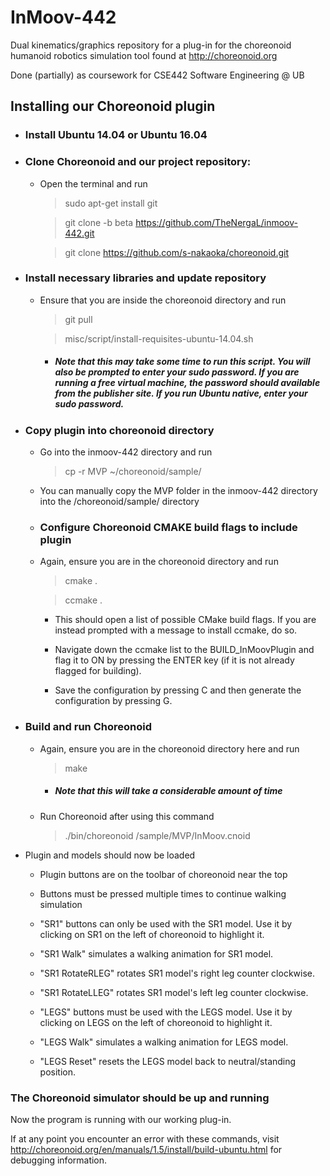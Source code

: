 # InMoov-442
Dual kinematics/graphics repository for a plug-in for the choreonoid humanoid robotics simulation tool found at http://choreonoid.org

Done (partially) as coursework for CSE442 Software Engineering @ UB

## Installing our Choreonoid plugin

- ### Install Ubuntu 14.04 or Ubuntu 16.04

- ### Clone Choreonoid and our project repository:

  - Open the terminal and run
  
    > sudo apt-get install git

    > git clone -b beta https://github.com/TheNergaL/inmoov-442.git

    > git clone https://github.com/s-nakaoka/choreonoid.git
    
- ### Install necessary libraries and update repository

  - Ensure that you are inside the choreonoid directory and run

    > git pull

    > misc/script/install-requisites-ubuntu-14.04.sh
  
    - ##### Note that this may take some time to run this script. You will also be prompted to enter your sudo password. If you are running a free virtual machine, the password should available from the publisher site. If you run Ubuntu native, enter your sudo password.

- ### Copy plugin into choreonoid directory

  - Go into the inmoov-442 directory and run
    > cp -r MVP ~/choreonoid/sample/
    
  - You can manually copy the MVP folder in the inmoov-442 directory into the /choreonoid/sample/ directory
  
  - ### Configure Choreonoid CMAKE build flags to include plugin

  - Again, ensure you are in the choreonoid directory and run

    > cmake .
  
    > ccmake .
    
    - This should open a list of possible CMake build flags. If you are instead prompted with a message to install ccmake, do so.
  
    - Navigate down the ccmake list to the BUILD_InMoovPlugin and flag it to ON by pressing the ENTER key (if it is not already flagged for  building).
  
    - Save the configuration by pressing C and then generate the configuration by pressing G.
  
- ### Build and run Choreonoid

  - Again, ensure you are in the choreonoid directory here and run
  
    > make
  
      - ##### Note that this will take a considerable amount of time
      
  - Run Choreonoid after using this command

    > ./bin/choreonoid /sample/MVP/InMoov.cnoid
    
    
- Plugin and models should now be loaded

  - Plugin buttons are on the toolbar of choreonoid near the top
  - Buttons must be pressed multiple times to continue walking simulation

  - "SR1" buttons can only be used with the SR1 model. Use it by clicking on SR1 on the left of choreonoid to highlight it.
  - "SR1 Walk" simulates a walking animation for SR1 model.
  - "SR1 RotateRLEG" rotates SR1 model's right leg counter clockwise.
  - "SR1 RotateLLEG" rotates SR1 model's left leg counter clockwise.

  - "LEGS" buttons must be used with the LEGS model. Use it by clicking on LEGS on the left of choreonoid to highlight it.
  - "LEGS Walk" simulates a walking animation for LEGS model.
  - "LEGS Reset" resets the LEGS model back to neutral/standing position.

### The Choreonoid simulator should be up and running


Now the program is running with our working plug-in.

If at any point you encounter an error with these commands, visit http://choreonoid.org/en/manuals/1.5/install/build-ubuntu.html for debugging information.
